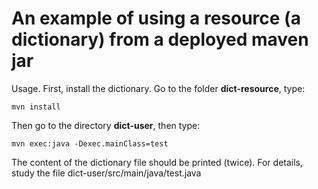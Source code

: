 An example of using a resource (a dictionary) from a deployed maven jar
===================================================================================
Usage. First, install the dictionary. Go to the folder **dict-resource**, type:
```
mvn install
```
Then go to the directory **dict-user**, then type:
```
mvn exec:java -Dexec.mainClass=test
```
The content of the dictionary file should be printed (twice). For details, study the file dict-user/src/main/java/test.java
